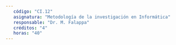 ```yaml
---
   código: "CI.12"
   asignatura: "Metodología de la investigación en Informática"
   responsable: "Dr. M. Falappa"
   créditos: "4"
   horas: "40"
---
```

